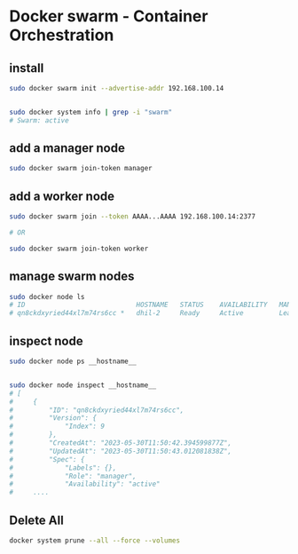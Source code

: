 # Docker swarm - Container Orchestration

## install
```bash
sudo docker swarm init --advertise-addr 192.168.100.14


sudo docker system info | grep -i "swarm"
# Swarm: active
```


## add a manager node 
```bash
sudo docker swarm join-token manager
```


## add a worker node
```bash
sudo docker swarm join --token AAAA...AAAA 192.168.100.14:2377

# OR

sudo docker swarm join-token worker
```


## manage swarm nodes
```bash
sudo docker node ls
# ID                            HOSTNAME   STATUS    AVAILABILITY   MANAGER STATUS   ENGINE VERSION
# qn8ckdxyried44xl7m74rs6cc *   dhil-2     Ready     Active         Leader           24.0.2
```


## inspect node
```bash
sudo docker node ps __hostname__


sudo docker node inspect __hostname__
# [
#     {
#         "ID": "qn8ckdxyried44xl7m74rs6cc",
#         "Version": {
#             "Index": 9
#         },
#         "CreatedAt": "2023-05-30T11:50:42.394599877Z",
#         "UpdatedAt": "2023-05-30T11:50:43.012081838Z",
#         "Spec": {
#             "Labels": {},
#             "Role": "manager",
#             "Availability": "active"
#     ....
```


## Delete All
```bash
docker system prune --all --force --volumes
```
